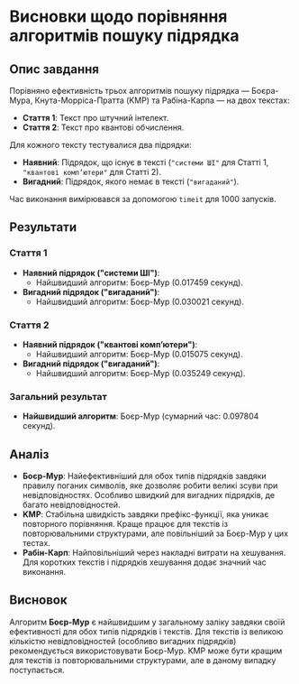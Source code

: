 
# Висновки щодо порівняння алгоритмів пошуку підрядка

## Опис завдання
Порівняно ефективність трьох алгоритмів пошуку підрядка — Боєра-Мура, Кнута-Морріса-Пратта (KMP) та Рабіна-Карпа — на двох текстах:
- **Стаття 1**: Текст про штучний інтелект.
- **Стаття 2**: Текст про квантові обчислення.

Для кожного тексту тестувалися два підрядки:
- **Наявний**: Підрядок, що існує в тексті (`"системи ШІ"` для Статті 1, `"квантові комп’ютери"` для Статті 2).
- **Вигадний**: Підрядок, якого немає в тексті (`"вигаданий"`).

Час виконання вимірювався за допомогою `timeit` для 1000 запусків.

## Результати

### Стаття 1
- **Наявний підрядок ("системи ШІ")**:
  - Найшвидший алгоритм: Боєр-Мур (0.017459 секунд).
- **Вигадний підрядок ("вигаданий")**:
  - Найшвидший алгоритм: Боєр-Мур (0.030021 секунд).

### Стаття 2
- **Наявний підрядок ("квантові комп’ютери")**:
  - Найшвидший алгоритм: Боєр-Мур (0.015075 секунд).
- **Вигадний підрядок ("вигаданий")**:
  - Найшвидший алгоритм: Боєр-Мур (0.035249 секунд).

### Загальний результат
- **Найшвидший алгоритм**: Боєр-Мур (сумарний час: 0.097804 секунд).

## Аналіз
- **Боєр-Мур**: Найефективніший для обох типів підрядків завдяки правилу поганих символів, яке дозволяє робити великі зсуви при невідповідностях. Особливо швидкий для вигадних підрядків, де багато невідповідностей.
- **KMP**: Стабільна швидкість завдяки префікс-функції, яка уникає повторного порівняння. Краще працює для текстів із повторювальними структурами, але повільніший за Боєр-Мур у цих тестах.
- **Рабін-Карп**: Найповільніший через накладні витрати на хешування. Для коротких текстів і підрядків хешування додає значний час виконання.

## Висновок
Алгоритм **Боєр-Мур** є найшвидшим у загальному заліку завдяки своїй ефективності для обох типів підрядків і текстів. Для текстів із великою кількістю невідповідностей (особливо вигадних підрядків) рекомендується використовувати Боєр-Мур. KMP може бути кращим для текстів із повторювальними структурами, але в даному випадку поступається.


